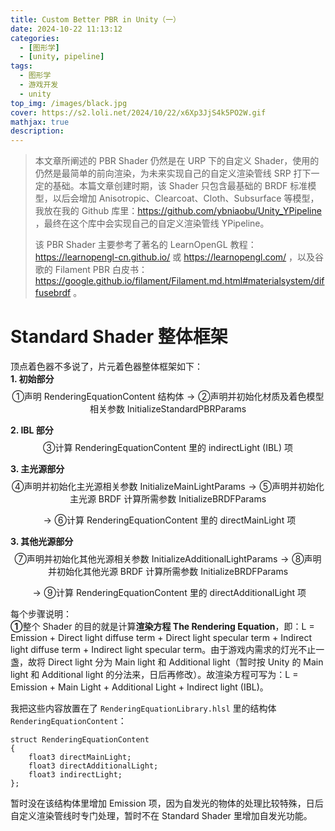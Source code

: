 ```yaml
---
title: Custom Better PBR in Unity（一）
date: 2024-10-22 11:13:12
categories: 
  - [图形学]
  - [unity, pipeline]
tags:
  - 图形学
  - 游戏开发
  - unity
top_img: /images/black.jpg
cover: https://s2.loli.net/2024/10/22/x6Xp3JjS4k5PO2W.gif
mathjax: true
description: 
---
```


> 本文章所阐述的 PBR Shader 仍然是在 URP 下的自定义 Shader，使用的仍然是最简单的前向渲染，为未来实现自己的自定义渲染管线 SRP 打下一定的基础。本篇文章创建时期，该 Shader 只包含最基础的 BRDF 标准模型，以后会增加 Anisotropic、Clearcoat、Cloth、Subsurface 等模型，我放在我的 Github 库里：https://github.com/ybniaobu/Unity_YPipeline ，最终在这个库中会实现自己的自定义渲染管线 YPipeline。
>  
> 该 PBR Shader 主要参考了著名的 LearnOpenGL 教程：https://learnopengl-cn.github.io/ 或 https://learnopengl.com/ ，以及谷歌的 Filament PBR 白皮书：https://google.github.io/filament/Filament.md.html#materialsystem/diffusebrdf 。

# Standard Shader 整体框架
顶点着色器不多说了，片元着色器整体框架如下：  
**1\. 初始部分**
$$\text{①声明 RenderingEquationContent 结构体}  \rightarrow \text{②声明并初始化材质及着色模型相关参数 InitializeStandardPBRParams} $$

**2\. IBL 部分**
$$ \text{③计算 RenderingEquationContent 里的 indirectLight (IBL) 项} $$

**3\. 主光源部分**
$$ \text{④声明并初始化主光源相关参数 InitializeMainLightParams} \rightarrow \text{⑤声明并初始化主光源 BRDF 计算所需参数 InitializeBRDFParams} $$ 

$$ \rightarrow \text{⑥计算 RenderingEquationContent 里的 directMainLight 项} $$

**3\. 其他光源部分**
$$ \text{⑦声明并初始化其他光源相关参数 InitializeAdditionalLightParams} \rightarrow \text{⑧声明并初始化其他光源 BRDF 计算所需参数 InitializeBRDFParams} $$ 

$$ \rightarrow \text{⑨计算 RenderingEquationContent 里的 directAdditionalLight 项} $$

每个步骤说明：  
**①**整个 Shader 的目的就是计算**渲染方程 The Rendering Equation**，即：L = Emission + Direct light diffuse term + Direct light specular term + Indirect light diffuse term + Indirect light specular term。由于游戏内需求的灯光不止一盏，故将 Direct light 分为 Main light 和 Additional light（暂时按 Unity 的 Main light 和 Additional light 的分法来，日后再修改）。故渲染方程可写为：L = Emission + Main Light + Additional Light + Indirect light (IBL)。

我把这些内容放置在了 `RenderingEquationLibrary.hlsl` 里的结构体 `RenderingEquationContent`：

    struct RenderingEquationContent
    {
        float3 directMainLight;
        float3 directAdditionalLight;
        float3 indirectLight;
    };

暂时没在该结构体里增加 Emission 项，因为自发光的物体的处理比较特殊，日后自定义渲染管线时专门处理，暂时不在 Standard Shader 里增加自发光功能。


